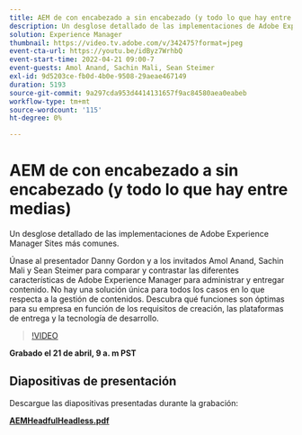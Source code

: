 ```yaml
---
title: AEM de con encabezado a sin encabezado (y todo lo que hay entre medias)
description: Un desglose detallado de las implementaciones de Adobe Experience Manager Sites más comunes.
solution: Experience Manager
thumbnail: https://video.tv.adobe.com/v/342475?format=jpeg
event-cta-url: https://youtu.be/idByz7WrhbQ
event-start-time: 2022-04-21 09:00-7
event-guests: Amol Anand, Sachin Mali, Sean Steimer
exl-id: 9d5203ce-fb0d-4b0e-9508-29aeae467149
duration: 5193
source-git-commit: 9a297cda953d4414131657f9ac84580aea0eabeb
workflow-type: tm+mt
source-wordcount: '115'
ht-degree: 0%

---
```


# AEM de con encabezado a sin encabezado (y todo lo que hay entre medias)

Un desglose detallado de las implementaciones de Adobe Experience Manager Sites más comunes.

Únase al presentador Danny Gordon y a los invitados Amol Anand, Sachin Mali y Sean Steimer para comparar y contrastar las diferentes características de Adobe Experience Manager para administrar y entregar contenido. No hay una solución única para todos los casos en lo que respecta a la gestión de contenidos. Descubra qué funciones son óptimas para su empresa en función de los requisitos de creación, las plataformas de entrega y la tecnología de desarrollo.

>[!VIDEO](https://video.tv.adobe.com/v/342475/?quality=12&learn=on)

**Grabado el 21 de abril, 9 a. m PST**

## Diapositivas de presentación

Descargue las diapositivas presentadas durante la grabación:

**[AEMHeadfulHeadless.pdf](../assets/documents/AEMHeadfulHeadless.pdf)**
